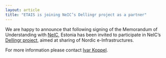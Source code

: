 ```yaml
---
layout: article
title: "ETAIS is joining NeIC’s Dellingr project as a partner"
---
```


We are happy to announce that following signing of the Memorandum of Understanding with [NeIC](https://neic.no),
Estonia has been invited to participate in NeIC’s [Dellingr project](https://dellingr.neic.no), aimed at
sharing of Nordic e-Infrastructures.

For more information please contact <a href="mailto:ivar.koppel@ut.ee">Ivar Koppel</a>.
